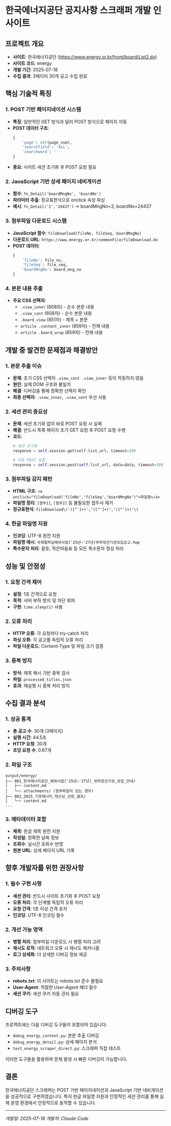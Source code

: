# 한국에너지공단 공지사항 스크래퍼 개발 인사이트

## 프로젝트 개요
- **사이트**: 한국에너지공단 (https://www.energy.or.kr/front/board/List2.do)
- **사이트 코드**: energy
- **개발 기간**: 2025-07-18
- **수집 결과**: 3페이지 30개 공고 수집 완료

## 핵심 기술적 특징

### 1. POST 기반 페이지네이션 시스템
- **특징**: 일반적인 GET 방식과 달리 POST 방식으로 페이지 이동
- **POST 데이터 구조**:
  ```python
  {
      'page': str(page_num),
      'searchfield': 'ALL',
      'searchword': ''
  }
  ```
- **중요**: 사이트 세션 초기화 후 POST 요청 필요

### 2. JavaScript 기반 상세 페이지 네비게이션
- **함수**: `fn_Detail('boardMngNo', 'boardNo')`
- **파라미터 추출**: 정규표현식으로 onclick 속성 파싱
- **예시**: `fn_Detail('2','24437')` → boardMngNo=2, boardNo=24437

### 3. 첨부파일 다운로드 시스템
- **JavaScript 함수**: `fileDownload(fileNo, fileSeq, boardMngNo)`
- **다운로드 URL**: `https://www.energy.or.kr/commonFile/fileDownload.do`
- **POST 데이터**: 
  ```python
  {
      'fileNo': file_no,
      'fileSeq': file_seq,
      'boardMngNo': board_mng_no
  }
  ```

### 4. 본문 내용 추출
- **주요 CSS 선택자**:
  - `.view_inner` (608자) - 순수 본문 내용
  - `.view_cont` (608자) - 순수 본문 내용
  - `.board_view` (851자) - 제목 + 본문
  - `article .content_inner` (859자) - 전체 내용
  - `article .board_wrap` (859자) - 전체 내용

## 개발 중 발견한 문제점과 해결방안

### 1. 본문 추출 이슈
- **문제**: 초기 CSS 선택자 `.view_cont .view_inner` 등이 작동하지 않음
- **원인**: 실제 DOM 구조와 불일치
- **해결**: 디버깅을 통해 정확한 선택자 확인
- **최종 선택자**: `.view_inner`, `.view_cont` 우선 사용

### 2. 세션 관리 중요성
- **문제**: 세션 초기화 없이 바로 POST 요청 시 실패
- **해결**: 반드시 목록 페이지 초기 GET 요청 후 POST 요청 수행
- **코드**:
  ```python
  # 세션 초기화
  response = self.session.get(self.list_url, timeout=10)
  
  # 이후 POST 요청
  response = self.session.post(self.list_url, data=data, timeout=10)
  ```

### 3. 첨부파일 감지 패턴
- **HTML 구조**: `<a onclick="fileDownload('fileNo','fileSeq','boardMngNo')">파일명</a>`
- **파일명 정리**: `[첨부1]`, `[첨부2]` 등 불필요한 접두사 제거
- **정규표현식**: `fileDownload\('([^']+)','([^']+)','([^']+)'\)`

### 4. 한글 파일명 지원
- **인코딩**: UTF-8 완전 지원
- **파일명 예시**: `국제협력실해외사업('25년~'27년)위탁정산기관모집공고.hwp`
- **특수문자 처리**: 괄호, 작은따옴표 등 모든 특수문자 정상 처리

## 성능 및 안정성

### 1. 요청 간격 제어
- **설정**: 1초 간격으로 요청
- **목적**: 서버 부하 방지 및 차단 회피
- **구현**: `time.sleep(1)` 사용

### 2. 오류 처리
- **HTTP 오류**: 각 요청마다 try-catch 처리
- **파싱 오류**: 각 공고별 독립적 오류 처리
- **파일 다운로드**: Content-Type 및 파일 크기 검증

### 3. 중복 방지
- **방식**: 제목 해시 기반 중복 검사
- **파일**: `processed_titles.json`
- **효과**: 재실행 시 중복 처리 방지

## 수집 결과 분석

### 1. 성공 통계
- **총 공고 수**: 30개 (3페이지)
- **실행 시간**: 44.5초
- **HTTP 요청**: 30개
- **초당 요청 수**: 0.67개

### 2. 파일 구조
```
output/energy/
├── 001_한국에너지공단_해외사업('25년~'27년)_위탁정산기관_모집_안내/
│   ├── content.md
│   └── attachments/ (첨부파일이 있는 경우)
├── 002_2025_기후에너지_혁신상_선정_결과/
│   └── content.md
...
```

### 3. 메타데이터 포함
- **제목**: 한글 제목 완전 지원
- **작성일**: 정확한 날짜 정보
- **조회수**: 실시간 조회수 반영
- **원본 URL**: 상세 페이지 URL 기록

## 향후 개발자를 위한 권장사항

### 1. 필수 구현 사항
- **세션 관리**: 반드시 사이트 초기화 후 POST 요청
- **오류 처리**: 각 단계별 독립적 오류 처리
- **요청 간격**: 1초 이상 간격 유지
- **인코딩**: UTF-8 인코딩 필수

### 2. 개선 가능 영역
- **병렬 처리**: 첨부파일 다운로드 시 병렬 처리 고려
- **재시도 로직**: 네트워크 오류 시 재시도 메커니즘
- **로그 상세화**: 더 상세한 디버깅 정보 제공

### 3. 주의사항
- **robots.txt**: 이 사이트는 robots.txt 준수 불필요
- **User-Agent**: 적절한 User-Agent 헤더 필수
- **세션 쿠키**: 세션 쿠키 자동 관리 필요

## 디버깅 도구
프로젝트에는 다음 디버깅 도구들이 포함되어 있습니다:
- `debug_energy_content.py`: 본문 추출 디버깅
- `debug_energy_detail.py`: 상세 페이지 분석
- `test_energy_scraper_direct.py`: 스크래퍼 직접 테스트

이러한 도구들을 활용하여 문제 발생 시 빠른 디버깅이 가능합니다.

## 결론
한국에너지공단 스크래퍼는 POST 기반 페이지네이션과 JavaScript 기반 네비게이션을 성공적으로 구현하였습니다. 특히 한글 파일명 지원과 안정적인 세션 관리를 통해 실제 운영 환경에서 안정적으로 동작할 수 있습니다.

---
*개발일: 2025-07-18*
*개발자: Claude Code*